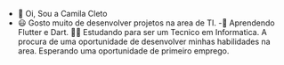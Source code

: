 - 👋 Oi, Sou a Camila Cleto
- 😃 Gosto muito de desenvolver projetos na area de TI.
-🌱 Aprendendo Flutter e Dart.
🧑‍🎓 Estudando para ser um Tecnico em Informatica.
A procura de uma oportunidade de desenvolver minhas habilidades na area.
Esperando uma oportunidade de primeiro emprego.

<!---
camilacleto/camilacleto is a ✨ special ✨ repository because its `README.md` (this file) appears on your GitHub profile.
You can click the Preview link to take a look at your changes.
--->
